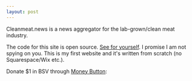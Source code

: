 ```yaml
---
layout: post
---
```


Cleanmeat.news is a news aggregator for the lab-grown/clean meat industry.

The code for this site is open source. [See for yourself][1]. I promise I am not spying on you. This is my first website and it's written from scratch (no Squarespace/Wix etc.).

Donate $1 in BSV through [Money Button][2]:
<script src="https://www.moneybutton.com/moneybutton.js"></script>
<div class="money-button"
  data-label="Donate"
  data-op-return="Thank you! :)"
  data-to="14727"
  data-amount="1"
  data-currency="USD"
></div>

[1]: https://github.com/j0hnchavez/j0hnchavez.github.io
[2]: https://docs.moneybutton.com/docs/mb-overview.html